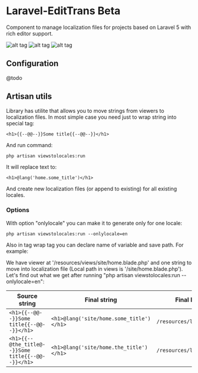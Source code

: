 # Laravel-EditTrans Beta

Component to manage localization files for projects based on Laravel 5 with rich editor support.

![alt tag](http://ambermuseum.ru/upl/ckeditor/2016-04-05_19-50-58.png)
![alt tag](http://ambermuseum.ru/upl/ckeditor/2016-04-05_19-54-41.png)
![alt tag](http://ambermuseum.ru/upl/ckeditor/2016-04-05_19-58-16.png)

## Configuration

@todo

## Artisan utils

Library has utilite that allows you to move strings from viewers to localization files.
In most simple case you need just to wrap string into special tag:

```
<h1>{{--@@--}}Some title{{--@@--}}</h1>
```

And run command:

```
php artisan viewstolocales:run
```

It will replace text to:

```
<h1>@lang('home.some_title')</h1>
```

And create new localization files (or append to existing) for all existing locales.

### Options

With option "onlylocale" you can make it to generate only for one locale:

```
php artisan viewstolocales:run --onlylocale=en
```

Also in tag wrap tag you can declare name of variable and save path. For example:

We have viewer at '/resources/views/site/home.blade.php' and one string to move into localization file (Local path in views is '/site/home.blade.php').
Let's find out what we get after running "php artisan viewstolocales:run --onlylocale=en":

| Source string                                               |    Final string                         | Final localization file           | Comment             |
| ------------------------------------------------------------|-----------------------------------------|-----------------------------------|---------------------|
| `<h1>{{--@@--}}Some title{{--@@--}}</h1>`                   | `<h1>@lang('site/home.some_title')</h1>`  | `/resources/lang/en/site/home.php` |  `["some_title" => "Some title"]`   | Use original dir and file name, generate var name based on var text. |
| `<h1>{{--@the_title@--}}Some title{{--@@--}}</h1>`          | `<h1>@lang('site/home.the_title')</h1>`   | `/resources/lang/en/site/home.php` |  `["the_title"  => "Some title"]`   | Use original dir and file name, set var name. |



